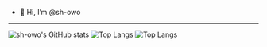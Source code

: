 - 👋 Hi, I’m @sh-owo

---
![sh-owo's GitHub stats](https://github-readme-stats.vercel.app/api?username=sh-owo&show_icons=true&theme=dracula)
![Top Langs](https://github-readme-stats.vercel.app/api/top-langs/?username=sh-owo&size_weight=0.5&count_weight=0.5&hide=javascript,html&layout=compact&theme=dracula)
![Top Langs](https://github-readme-stats.vercel.app/api/top-langs/?username=sh-owo&layout=compact&theme=dracula)

